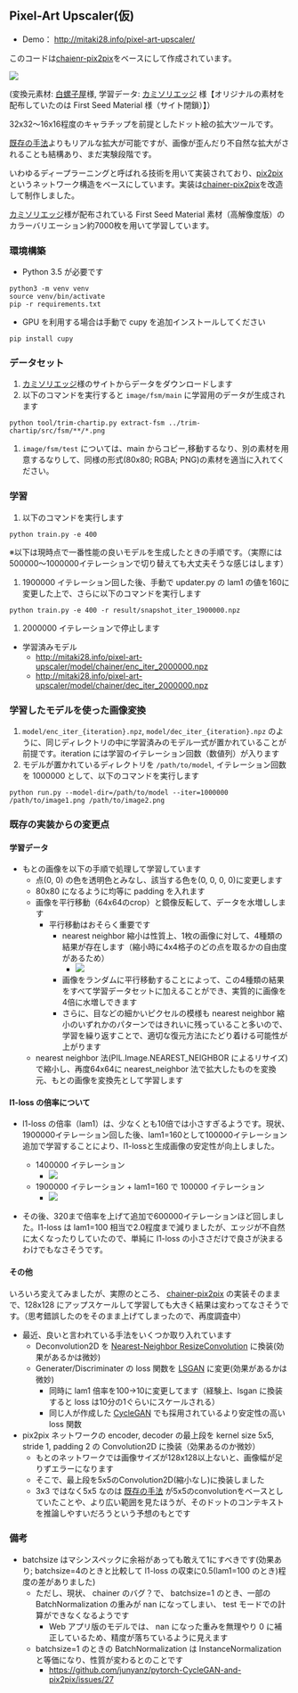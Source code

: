 ## Pixel-Art Upscaler(仮)

* Demo： http://mitaki28.info/pixel-art-upscaler/

このコードは[chaienr-pix2pix](https://github.com/pfnet-research/chainer-pix2pix)をベースにして作成されています。

<img src="https://github.com/mitaki28/pixel-art-upscaler/blob/master/image/example.gif?raw=true">

(変換元素材: [白螺子屋](http://hi79.web.fc2.com/)様, 学習データ: [カミソリエッジ](https://razor-edge.work/material/fsmchcv/) 様【オリジナルの素材を配布していたのは First Seed Material 様（サイト閉鎖）】）

32x32〜16x16程度のキャラチップを前提としたドット絵の拡大ツールです。

[既存の手法](https://en.wikipedia.org/wiki/Pixel-art_scaling_algorithms)よりもリアルな拡大が可能ですが、画像が歪んだり不自然な拡大がされることも結構あり、まだ実験段階です。

いわゆるディープラーニングと呼ばれる技術を用いて実装されており、[pix2pix](https://arxiv.org/abs/1611.07004) というネットワーク構造をベースにしています。実装は[chainer-pix2pix](https://github.com/pfnet-research/chainer-pix2pix)を改造して制作しました。

[カミソリエッジ](https://razor-edge.work/material/fsmchcv/)様が配布されている First Seed Material 素材（高解像度版）のカラーバリエーション約7000枚を用いて学習しています。</p>

### 環境構築
* Python 3.5 が必要です

```
python3 -m venv venv
source venv/bin/activate
pip -r requirements.txt
```

* GPU を利用する場合は手動で cupy を追加インストールしてください
```
pip install cupy
```

### データセット
1. [カミソリエッジ](https://razor-edge.work/material/fsmchcv/)様のサイトからデータをダウンロードします
1. 以下のコマンドを実行すると `image/fsm/main` に学習用のデータが生成されます
```
python tool/trim-chartip.py extract-fsm ../trim-chartip/src/fsm/**/*.png
```
1. `image/fsm/test` については、main からコピー,移動するなり、別の素材を用意するなりして、同様の形式(80x80; RGBA; PNG)の素材を適当に入れてください。

### 学習
1. 以下のコマンドを実行します
```
python train.py -e 400
```

※以下は現時点で一番性能の良いモデルを生成したときの手順です。（実際には500000〜1000000イテレーションで切り替えても大丈夫そうな感じはします）

1. 1900000 イテレーション回した後、手動で updater.py の lam1 の値を160に変更した上で、さらに以下のコマンドを実行します
```
python train.py -e 400 -r result/snapshot_iter_1900000.npz
```
1. 2000000 イテレーションで停止します

* 学習済みモデル
    * http://mitaki28.info/pixel-art-upscaler/model/chainer/enc_iter_2000000.npz
    * http://mitaki28.info/pixel-art-upscaler/model/chainer/dec_iter_2000000.npz



### 学習したモデルを使った画像変換
1. `model/enc_iter_{iteration}.npz`, `model/dec_iter_{iteration}.npz` のように、同じディレクトリの中に学習済みのモデル一式が置かれていることが前提です。iteration には学習のイテレーション回数（数値列）が入ります
1. モデルが置かれているディレクトリを `/path/to/model`,  イテレーション回数を 1000000 として、以下のコマンドを実行します
```
python run.py --model-dir=/path/to/model --iter=1000000 /path/to/image1.png /path/to/image2.png
```


### 既存の実装からの変更点
#### 学習データ
* もとの画像を以下の手順で処理して学習しています
    * 点(0, 0) の色を透明色とみなし、該当する色を(0, 0, 0, 0)に変更します
    * 80x80 になるように均等に padding を入れます
    * 画像を平行移動（64x64のcrop）と鏡像反転して、データを水増しします
        * 平行移動はおそらく重要です
            * nearest neighbor 縮小は性質上、1枚の画像に対して、4種類の結果が存在します（縮小時に4x4格子のどの点を取るかの自由度があるため）
                * <img src="https://github.com/mitaki28/pixel-art-upscaler/blob/master/nn-scales.png?raw=true">
            * 画像をランダムに平行移動することによって、この4種類の結果をすべて学習データセットに加えることができ、実質的に画像を4倍に水増しできます
            * さらに、目などの細かいピクセルの模様も nearest neighbor 縮小のいずれかのパターンではきれいに残っていること多いので、学習を繰り返すことで、適切な復元方法にたどり着ける可能性が上がります
    * nearest neighbor 法(PIL.Image.NEAREST_NEIGHBOR によるリサイズ)で縮小し、再度64x64に nearest_neighbor 法で拡大したものを変換元、もとの画像を変換先として学習します

#### l1-loss の倍率について
* l1-loss の倍率（lam1）は、少なくとも10倍では小さすぎるようです。現状、1900000イテレーション回した後、lam1=160として100000イテレーション追加で学習することにより、l1-lossと生成画像の安定性が向上しました。
    * 1400000 イテレーション
        * <img src="https://github.com/mitaki28/pixel-art-upscaler/blob/master/image/high-resolution-pixel-art-1400000.png?raw=true">
    * 1900000 イテレーション + lam1=160 で 100000 イテレーション
        * <img src="https://github.com/mitaki28/pixel-art-upscaler/blob/master/image/high-resolution-pixel-art-1900000_lam1-160-100000.png?raw=true">

* その後、320まで倍率を上げて追加で600000イテレーションほど回しました。l1-loss は lam1=100 相当で2.0程度まで減りましたが、エッジが不自然に太くなったりしていたので、単純に l1-loss の小ささだけで良さが決まるわけでもなさそうです。

#### その他

いろいろ変えてみましたが、実際のところ、 [chainer-pix2pix](https://github.com/pfnet-research/chainer-pix2pix) の実装そのままで、128x128 にアップスケールして学習しても大きく結果は変わってなさそうです。（思考錯誤したのをそのまま上げてしまったので、再度調査中）

* 最近、良いと言われている手法をいくつか取り入れています
    * Deconvolution2D を [Nearest-Neighbor ResizeConvolution](https://distill.pub/2016/deconv-checkerboard/) に換装(効果があるかは微妙)
    * Generater/Discriminater の loss 関数を [LSGAN](https://arxiv.org/abs/1611.04076) に変更(効果があるかは微妙)
        * 同時に lam1 倍率を100→10に変更してます（経験上、lsgan に換装すると loss は10分の1ぐらいにスケールされる）
        * 同じ人が作成した [CycleGAN](https://github.com/junyanz/CycleGAN) でも採用されているより安定性の高い loss 関数
* pix2pix ネットワークの encoder, decoder の最上段を kernel size 5x5, stride 1, padding 2 の Convolution2D に換装（効果あるのか微妙）
    * もとのネットワークでは画像サイズが128x128以上ないと、画像幅が足りずエラーになります
    * そこで、最上段を5x5のConvolution2D(縮小なし)に換装しました
    * 3x3 ではなく5x5 なのは [既存の手法](https://en.wikipedia.org/wiki/Pixel-art_scaling_algorithms) が5x5のconvolutionをベースとしていたことや、より広い範囲を見たほうが、そのドットのコンテキストを推論しやすいだろうという予想のもとです


### 備考
* batchsize はマシンスペックに余裕があっても敢えて1にすべきです(効果あり; batchsize=4のときと比較して l1-loss の収束に0.5(lam1=100 のとき)程度の差がありました)
    * ただし、現状、 chainer のバグ？で、 batchsize=1 のとき、一部の BatchNormalization の重みが nan になってしまい、 test モードでの計算ができなくなるようです
        * Web アプリ版のモデルでは、 nan になった重みを無理やり 0 に補正しているため、精度が落ちているように見えます
    * batchsize=1 のときの BatchNormalization は InstanceNormalization と等価になり、性質が変わるとのことです
        * https://github.com/junyanz/pytorch-CycleGAN-and-pix2pix/issues/27

